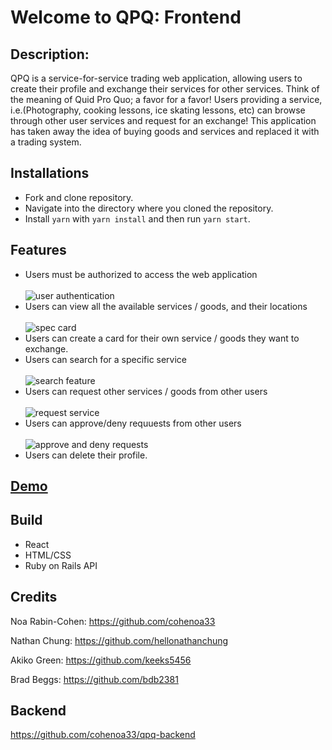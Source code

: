 # Welcome to QPQ: Frontend

## Description:
QPQ is a service-for-service trading web application, allowing users to create their profile and exchange their services for other services. Think of the meaning of Quid Pro Quo; a favor for a favor!  Users providing a service, i.e.(Photography, cooking lessons, ice skating lessons, etc) can browse through other user services and request for an exchange! This application has taken away the idea of buying goods and services and replaced it with a trading system.

## Installations
- Fork and clone repository.
- Navigate into the directory where you cloned the repository.
- Install `yarn` with `yarn install` and then run `yarn start`.

## Features 
- Users must be authorized to access the web application
<br><br/>
![user authentication](https://media.giphy.com/media/nOvnS2NsJ5ZViAglYN/giphy.gif)
- Users can view all the available services / goods, and their locations
<br><br/>
![spec card](https://media.giphy.com/media/u71ac8mljmztqydtz0/giphy.gif)
- Users can create a card for their own service / goods they want to exchange.
- Users can search for a specific service 
<br><br/>
![search feature](https://media.giphy.com/media/1NUk3tIAOWkN1MVSB5/giphy.gifse)
- Users can request other services / goods from other users
<br><br/>
![request service](https://media.giphy.com/media/cU1c6qvApf10riWyrt/giphy.gif)
- Users can approve/deny requuests from other users
<br><br/>
![approve and deny requests](https://media.giphy.com/media/gtIU5MXh5ievo3VzIZ/giphy.gif)
- Users can delete their profile.

## [Demo](https://qpq-client.herokuapp.com/)


## Build
- React
- HTML/CSS
- Ruby on Rails API

## Credits 

Noa Rabin-Cohen: https://github.com/cohenoa33

Nathan Chung: https://github.com/hellonathanchung

Akiko Green: https://github.com/keeks5456

Brad Beggs: https://github.com/bdb2381
 
 ## Backend
 https://github.com/cohenoa33/qpq-backend
